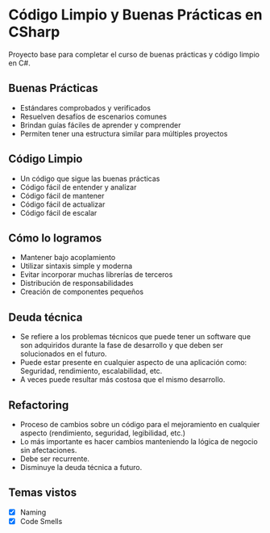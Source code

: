 # Código Limpio y Buenas Prácticas en CSharp

Proyecto base para completar el curso de buenas prácticas y código limpio en C#.

## Buenas Prácticas

- Estándares comprobados y verificados
- Resuelven desafíos de escenarios comunes
- Brindan guías fáciles de aprender y comprender
- Permiten tener una estructura similar para múltiples proyectos

## Código Limpio

- Un código que sigue las buenas prácticas
- Código fácil de entender y analizar
- Código fácil de mantener
- Código fácil de actualizar
- Código fácil de escalar

## Cómo lo logramos

- Mantener bajo acoplamiento
- Utilizar sintaxis simple y moderna
- Evitar incorporar muchas librerías de terceros
- Distribución de responsabilidades
- Creación de componentes pequeños

## Deuda técnica

- Se refiere a los problemas técnicos que puede tener un software que son adquiridos durante la fase de desarrollo y que deben ser solucionados en el futuro.
- Puede estar presente en cualquier aspecto de una aplicación como: Seguridad, rendimiento, escalabilidad, etc.
- A veces puede resultar más costosa que el mismo desarrollo.

## Refactoring

- Proceso de cambios sobre un código para el mejoramiento en cualquier aspecto (rendimiento, seguridad, legibilidad, etc.)
- Lo más importante es hacer cambios manteniendo la lógica de negocio sin afectaciones.
- Debe ser recurrente.
- Disminuye la deuda técnica a futuro.

## Temas vistos

- [x] Naming
- [x] Code Smells
